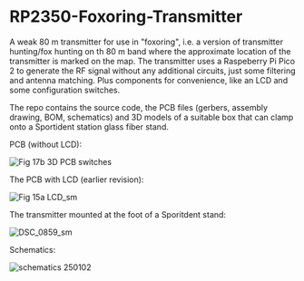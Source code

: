 # RP2350-Foxoring-Transmitter
A weak 80 m transmitter for use in "foxoring", i.e. a version of transmitter hunting/fox hunting on th 80 m band where the approximate location of the transmitter is marked on the map. The transmitter uses a Raspeberry Pi Pico 2 to generate the RF signal without any additional circuits, just some filtering and antenna matching. Plus components for convenience, like an LCD and some configuration switches.

The repo contains the source code, the PCB files (gerbers, assembly drawing, BOM, schematics) and 3D models of a suitable box that can clamp onto a Sportident station glass fiber stand.

PCB (without LCD):

![Fig 17b 3D PCB switches](https://github.com/user-attachments/assets/9d82ab2d-b529-43cd-9ac4-fc49f754d514)

The PCB with LCD (earlier revision):

![Fig 15a LCD_sm](https://github.com/user-attachments/assets/7b22539b-96d0-4b47-b3f3-ced71eb2e023)

The transmitter mounted at the foot of a Sporitdent stand:

![DSC_0859_sm](https://github.com/user-attachments/assets/86b480d4-5155-4a47-b4ae-fe523be919c1)

Schematics:

![schematics 250102](https://github.com/user-attachments/assets/8a6764a7-b0e4-456e-9afa-29480b5f92f6)

